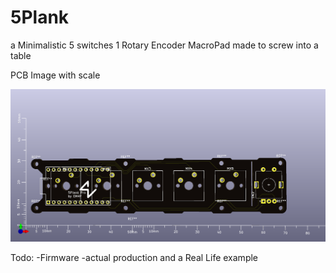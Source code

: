 # 5Plank
 a Minimalistic 5 switches 1 Rotary Encoder MacroPad made to screw into a table
 
 
 
 PCB Image with scale
 
 ![Alt text](https://github.com/EM4Volts/5Plank/blob/main/res/images/frontPCBScale.png?raw=true "Title")

Todo:
 -Firmware
 -actual production and a Real Life example
